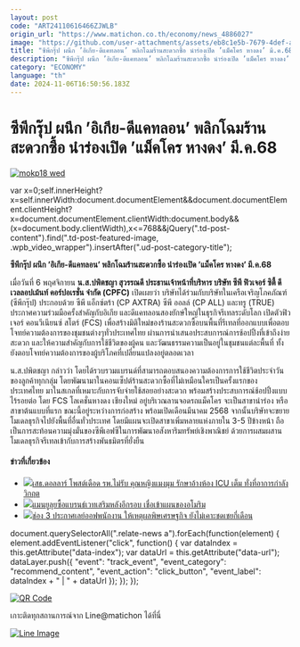 ```yaml
---
layout: post
code: "ART24110616466ZJWLB"
origin_url: "https://www.matichon.co.th/economy/news_4886027"
image: "https://github.com/user-attachments/assets/eb8c1e5b-7679-4def-acb5-c5f690abd89f"
title: "ซีพีกรุ๊ป ผนึก ’อิเกีย-ดีแคทลอน’ พลิกโฉมร้านสะดวกซื้อ นำร่องเปิด ’แม็คโคร หางดง’ มี.ค.68"
description: "ซีพีกรุ๊ป ผนึก ’อิเกีย-ดีแคทลอน’ พลิกโฉมร้านสะดวกซื้อ นำร่องเปิด ’แม็คโคร หางดง’ มี.ค.68"
category: "ECONOMY"
language: "th"
date: 2024-11-06T16:50:56.183Z
---
```


# ซีพีกรุ๊ป ผนึก ’อิเกีย-ดีแคทลอน’ พลิกโฉมร้านสะดวกซื้อ นำร่องเปิด ’แม็คโคร หางดง’ มี.ค.68

[![](https://www.matichon.co.th/wp-content/uploads/2024/11/mokp18-wed.jpg "mokp18 wed")](https://www.matichon.co.th/wp-content/uploads/2024/11/mokp18-wed.jpg)

var x=0;self.innerHeight?x=self.innerWidth:document.documentElement&&document.documentElement.clientHeight?x=document.documentElement.clientWidth:document.body&&(x=document.body.clientWidth),x<=768&&jQuery(".td-post-content").find(".td-post-featured-image, .wpb\_video\_wrapper").insertAfter(".ud-post-category-title");

**ซีพีกรุ๊ป ผนึก ’อิเกีย-ดีแคทลอน’ พลิกโฉมร้านสะดวกซื้อ นำร่องเปิด ’แม็คโคร หางดง’ มี.ค.68**

เมื่อวันที่ 6 พฤศจิกายน **น.ส.ปพิตชญา สุวรรณดี ประธานเจ้าหน้าที่บริหาร บริษัท ซีพี ฟิวเจอร์ ซิตี้ ดีเวลลอปเม้นท์ คอร์ปอเรชั่น จำกัด (CPFC)** เปิดเผยว่า บริษัทได้ร่วมกับบริษัทในเครือเจริญโภคภัณฑ์ (ซีพีกรุ๊ป) ประกอบด้วย ซีพี แอ็กซ์ตร้า (CP AXTRA) ซีพี ออลล์ (CP ALL) และทรู (TRUE) ประกาศความร่วมมือครั้งสำคัญกับอิเกีย และดีแคทลอนสองยักษ์ใหญ่ในธุรกิจรีเทลระดับโลก เปิดตัวฟิวเจอร์ คอนวีเนียนซ์ สโตร์ (FCS) เพื่อสร้างมิติใหม่ของร้านสะดวกซื้อบนพื้นที่รีเทลที่ออกแบบเพื่อตอบโจทย์ความต้องการของชุมชนต่างๆทั่วประเทศไทย ผ่านการนำเสนอประสบการณ์การช้อปปิ้งที่เข้าถึงง่าย สะดวก และให้ความสำคัญกับการใช้ชีวิตของผู้คน และวัฒนธรรมความเป็นอยู่ในชุมชนแต่ละพื้นที่ ทั้งยังตอบโจทย์ความต้องการของผู้บริโภคที่เปลี่ยนแปลงอยู่ตลอดเวลา

น.ส.ปพิตชญา กล่าวว่า โดยได้รวบรวมแบรนด์ที่สามารถตอบสนองความต้องการการใช้ชีวิตประจำวันของลูกค้าทุกกลุ่ม โดยพัฒนามาในคอนเซ็ปต์ร้านสะดวกซื้อที่ไม่เหมือนใครเป็นครั้งแรกของประเทศไทย มาในสเกลที่เหมาะกับการจับจ่ายใช้สอยอย่างสะดวก พร้อมสร้างประสบการณ์ช้อปปิ้งแบบไร้รอยต่อ โดย FCS โลเคชั่นหางดง เชียงใหม่ อยู่บริเวณลานจอดรถแม็คโคร จะเป็นสาขานำร่อง หรือสาขาต้นแบบที่แรก ขณะนี้อยู่ระหว่างการก่อสร้าง พร้อมเปิดเดือนมีนาคม 2568 จากนั้นบริษัทจะขยายโมเดลธุรกิจไปยังพื้นที่อื่นทั่วประเทศ โดยมีแผนจะเปิดสาขาเพิ่มหลายแห่งภายใน 3-5 ปีข้างหน้า ถือเป็นการสะท้อนความมุ่งมั่นของซีพีเอฟซีในการพัฒนาอสังหาริมทรัพย์เชิงพาณิชย์ ด้วยการผสมผสานโมเดลธุรกิจรีเทลเข้ากับการสร้างพันธมิตรที่ยั่งยืน

#### ข่าวที่เกี่ยวข้อง

*   [![](https://www.matichon.co.th/wp-content/uploads/2024/11/mokp17-wed.jpg)เสธ.ดอลลาร์ โพสต์เดือด รพ.ไม่รับ คุณหญิงแมงมุม รักษาอ้างห้อง ICU เต็ม ทั่งที่อาการกำลังวิกฤต](https://www.matichon.co.th/lifestyle/news_4886103)
*   [![](https://www.matichon.co.th/wp-content/uploads/2024/11/7281-7.jpg)แมนยูลุยซื้อแบรนธ์เวทเสริมหลังอีกรอบ เชื่อเข้าแผนของอโมริม](https://www.matichon.co.th/sport/footballinter/news_4884951)
*   [![](https://www.matichon.co.th/wp-content/uploads/2024/11/mokp16-wed.jpg)ช่อง 3 ประกาศเลย์ออฟพนักงาน ให้เหตุผลพิษเศรษฐกิจ ยังไม่เคาะชดเชยกี่เดือน](https://www.matichon.co.th/economy/news_4886093)

document.querySelectorAll(".relate-news a").forEach(function(element) { element.addEventListener("click", function() { var dataIndex = this.getAttribute("data-index"); var dataUrl = this.getAttribute("data-url"); dataLayer.push({ "event": "track\_event", "event\_category": "recommend\_content", "event\_action": "click\_button", "event\_label": dataIndex + " | " + dataUrl }); }); });

[![QR Code](https://www.matichon.co.th/wp-content/uploads/2023/07/wob1371z.jpg)](https://lin.ee/ht0nDxX)

เกาะติดทุกสถานการณ์จาก Line@matichon ได้ที่นี่

[![Line Image](https://www.matichon.co.th/wp-content/uploads/2023/07/th.png)](https://lin.ee/ht0nDxX)